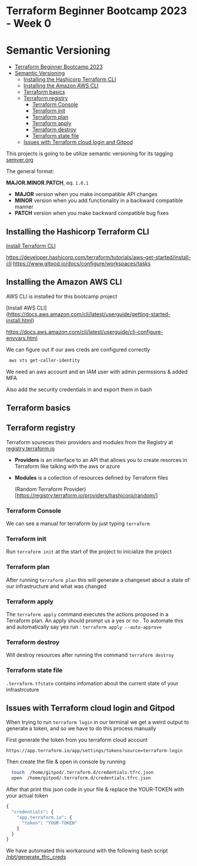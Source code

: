 # Terraform Beginner Bootcamp 2023 - Week 0

# Semantic Versioning 

- [Terraform Beginner Bootcamp 2023](#terraform-beginner-bootcamp-2023)
- [Semantic Versioning](#semantic-versioning)
  * [Installing  the Hashicorp Terraform CLI](#installing--the-hashicorp-terraform-cli)
  * [Installing the Amazon AWS CLI](#installing-the-amazon-aws-cli)
  * [Terraform basics](#terraform-basics)
  * [Terraform registry](#terraform-registry)
    + [Terraform Console](#terraform-console)
    + [Terraform init](#terraform-init)
    + [Terraform plan](#terraform-plan)
    + [Terraform apply](#terraform-apply)
    + [Terraform destroy](#terraform-destroy)
    + [Terraform state file](#terraform-state-file)
  * [Issues with Terraform cloud login and Gitpod](#issues-with-terraform-cloud-login-and-gitpod)



This projects is going to be utilize semantic versioning for its tagging 
    [semver.org](https://semver.org)

The general format:

 **MAJOR.MINOR.PATCH**, eq. `1.0.1`

- **MAJOR** version when you make incompatible API changes
- **MINOR** version when you add functionality in a backward compatible manner
- **PATCH** version when you make backward compatible bug fixes


## Installing  the Hashicorp Terraform CLI

[Install Terraform CLI](https://developer.hashicorp.com/terraform/tutorials/aws-get-started/install-cli)

https://developer.hashicorp.com/terraform/tutorials/aws-get-started/install-cli
https://www.gitpod.io/docs/configure/workspaces/tasks


## Installing the Amazon AWS CLI

AWS CLI is installed for this bootcamp project

[Install AWS CLI] (https://docs.aws.amazon.com/cli/latest/userguide/getting-started-install.html)

https://docs.aws.amazon.com/cli/latest/userguide/cli-configure-envvars.html

We can figure out  if our aws creds are configured correctly 
```sh
 aws sts get-caller-identity
```

We need an aws account and an IAM user with admin permssions & added MFA 

Also add the security credentials in and export them in bash 


## Terraform basics

## Terraform registry

 Terraform  soureces their providers and modules from the Registry at [registry.terraform.io](https://registry.terraform.io/)

 - **Providers** is an interface to an API that allows you to create resorces in Terraform like talking with the aws or azure
 - **Modules**  is a collection of resources defined by Terraform files 

   (Random Terraform Provider)[https://registry.terraform.io/providers/hashicorp/random/]

 ### Terraform Console

 We can see a manual for terraform by just typing `terraform`

 ### Terraform init 

 Run `terraform init` at the start of the project to inicialize the project

 ### Terraform plan
 
 After running `terraform plan` this will generate a changeset about a state of our infrastructure and what was changed

 ### Terraform apply

 The  `terraform apply` command executes the actions proposed in a Terraform plan.
 An apply should prompt us a yes or no . To automate this and automatically say yes run : `terraform apply --auto-approve`

 ### Terraform destroy

 Will destroy resources after running the command `terraform destroy`

 ### Terraform state file

 `.terraform.tfstate` contains infomation about the current state of your infrastrcuture


 ## Issues with Terraform cloud login and Gitpod

 When trying to run ` terraform login ` in our terminal we get a weird output to generate a token, 
 and so we have to do this process manually 

 First generate the token from you terraform cloud account 
 ```
 https://app.terraform.io/app/settings/tokens?source=terraform-login
 ```

 Then create the file & open in console by running 
 
 ```sh
   touch  /home/gitpod/.terraform.d/credentials.tfrc.json
   open  /home/gitpod/.terraform.d/credentials.tfrc.json
 ```

After that print this json code in your file & replace the YOUR-TOKEN with your actual token 

```tf
{
  "credentials": {
    "app.terraform.io": {
      "token": "YOUR-TOKEN"
    }
  }
}
```

We have automated this workaround with the following bash script [/nbt/generate_tfrc_creds](/nbt/generate_tfrc_creds)


